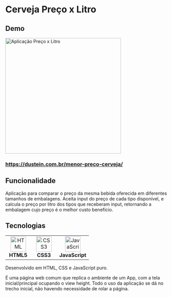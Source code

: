 # Cerveja Preço x Litro


## Demo
<img src="./midia/preco_cerva.gif" width="360" alt="Aplicação Preço x Litro"/>

### https://dustein.com.br/menor-preco-cerveja/

## Funcionalidade

Aplicação para comparar o preço da mesma bebida oferecida em diferentes tamanhos de embalagens.
Aceita input do preço de cada tipo disponível, e calcula o preço por litro dos tipos que receberam input, retornando a embalagem cujo preço é o melhor custo benefício.

## Tecnologias

<table>
    <tr>
      <td align="center" height="64" width="64">
        <img src="https://cdn.jsdelivr.net/gh/devicons/devicon/icons/html5/html5-plain.svg" width="48" height="48" alt="HTML"/>
        <br /><strong>HTML5</strong>
      </td>
      <td align="center" height="64" width="64">
        <img src="https://cdn.jsdelivr.net/gh/devicons/devicon/icons/css3/css3-plain.svg" width="48" height="48" alt="CSS3"/>
        <br /><strong>CSS3</strong>
      </td>
      <td align="center" height="64" width="64">
        <img src="https://cdn.jsdelivr.net/gh/devicons/devicon/icons/javascript/javascript-plain.svg" width="48" height="48" alt="JavaScript"/>
        <br /><strong>JavaScript</strong>
      </td>
</table>

Desenvolvido em HTML, CSS e JavaScript puro.

É uma página web comum que replica o ambiente de um App, com a tela inicial/principal ocupando o view height. Todo o uso da aplicação se dá no trecho inicial, não havendo necessidade de rolar a página.